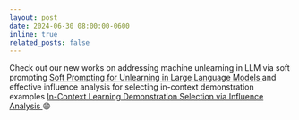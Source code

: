 ```yaml
---
layout: post
date: 2024-06-30 08:00:00-0600
inline: true
related_posts: false
---
```


Check out our new works on addressing machine unlearning in LLM via soft prompting [Soft Prompting for Unlearning in Large Language Models
](https://arxiv.org/abs/2406.12038) and effective influence analysis for selecting in-context demonstration examples [In-Context Learning Demonstration Selection via Influence Analysis
](https://arxiv.org/pdf/2402.11750)  :smile:
